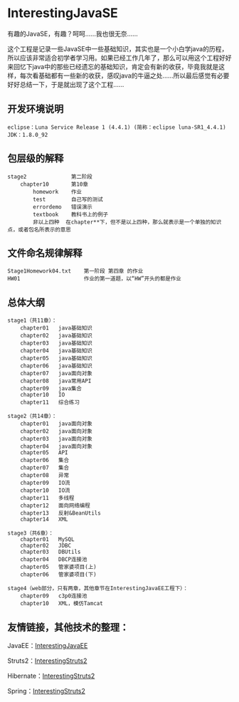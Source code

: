 # InterestingJavaSE

有趣的JavaSE，有趣？呵呵……我也很无奈……

这个工程是记录一些JavaSE中一些基础知识，其实也是一个小白学java的历程，所以应该非常适合初学者学习用。如果已经工作几年了，那么可以用这个工程好好来回忆下java中的那些已经遗忘的基础知识，肯定会有新的收获，毕竟我就是这样，每次看基础都有一些新的收获，感叹java的牛逼之处……所以最后感觉有必要好好总结一下，于是就出现了这个工程……

## 开发环境说明
	eclipse：Luna Service Release 1 (4.4.1) (简称：eclipse luna-SR1_4.4.1)
	JDK：1.8.0_92

## 包层级的解释
    stage2              第二阶段
        chapter10       第10章
            homework    作业
            test        自己写的测试
            errordemo   错误演示
            textbook    教科书上的例子
            非以上四种  在chapter**下，但不是以上四种，那么就表示是一个单独的知识点，或者包名所表示的意思

## 文件命名规律解释
    Stage1Homework04.txt    第一阶段 第四章 的作业
    HW01                    作业的第一道题，以“HW”开头的都是作业

## 总体大纲
	stage1（共11章）：
		chapter01	java基础知识
		chapter02	java基础知识
		chapter03	java基础知识
		chapter04	java基础知识
		chapter05	java基础知识
		chapter06	java基础知识
		chapter07	java面向对象
		chapter08	java常用API
		chapter09	java集合
		chapter10	IO
		chapter11	综合练习

	stage2（共14章）：
		chapter01	java面向对象
		chapter02	java面向对象
		chapter03	java面向对象
		chapter04	java面向对象
		chapter05	API
		chapter06	集合
		chapter07	集合
		chapter08	异常
		chapter09	IO流
		chapter10	IO流
		chapter11	多线程
		chapter12	面向网络编程
		chapter13	反射&BeanUtils
		chapter14	XML

	stage3（共6章）：
		chapter01	MySQL
		chapter02	JDBC
		chapter03	DBUtils
		chapter04	DBCP连接池
		chapter05	管家婆项目(上)
		chapter06	管家婆项目(下)

	stage4（web部分，只有两章，其他章节在InterestingJavaEE工程下）：
		chapter09	c3p0连接池
		chapter10	XML，模仿Tamcat

## 友情链接，其他技术的整理：
JavaEE：[InterestingJavaEE](https://github.com/gongchuanjing/InterestingJavaEE.git)

Struts2：[InterestingStruts2](https://github.com/gongchuanjing/InterestingStruts2.git)

Hibernate：[InterestingStruts2](https://github.com/gongchuanjing/InterestingHibernate.git)

Spring：[InterestingStruts2](https://github.com/gongchuanjing/InterestingSpring.git)